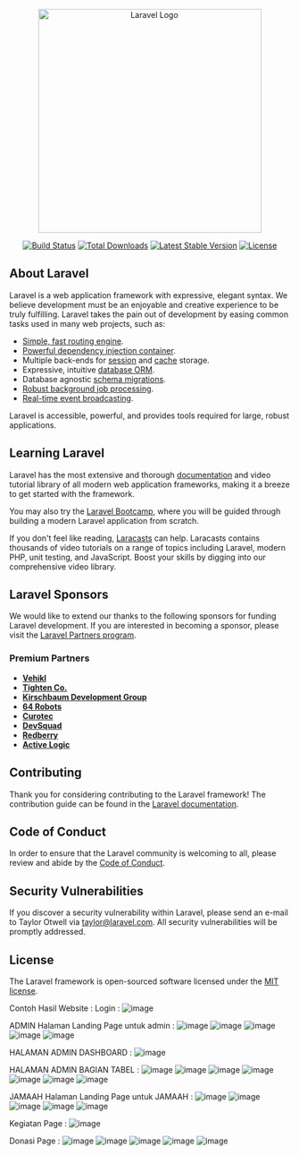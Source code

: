 <p align="center"><a href="https://laravel.com" target="_blank"><img src="https://raw.githubusercontent.com/laravel/art/master/logo-lockup/5%20SVG/2%20CMYK/1%20Full%20Color/laravel-logolockup-cmyk-red.svg" width="400" alt="Laravel Logo"></a></p>

<p align="center">
<a href="https://github.com/laravel/framework/actions"><img src="https://github.com/laravel/framework/workflows/tests/badge.svg" alt="Build Status"></a>
<a href="https://packagist.org/packages/laravel/framework"><img src="https://img.shields.io/packagist/dt/laravel/framework" alt="Total Downloads"></a>
<a href="https://packagist.org/packages/laravel/framework"><img src="https://img.shields.io/packagist/v/laravel/framework" alt="Latest Stable Version"></a>
<a href="https://packagist.org/packages/laravel/framework"><img src="https://img.shields.io/packagist/l/laravel/framework" alt="License"></a>
</p>

## About Laravel

Laravel is a web application framework with expressive, elegant syntax. We believe development must be an enjoyable and creative experience to be truly fulfilling. Laravel takes the pain out of development by easing common tasks used in many web projects, such as:

- [Simple, fast routing engine](https://laravel.com/docs/routing).
- [Powerful dependency injection container](https://laravel.com/docs/container).
- Multiple back-ends for [session](https://laravel.com/docs/session) and [cache](https://laravel.com/docs/cache) storage.
- Expressive, intuitive [database ORM](https://laravel.com/docs/eloquent).
- Database agnostic [schema migrations](https://laravel.com/docs/migrations).
- [Robust background job processing](https://laravel.com/docs/queues).
- [Real-time event broadcasting](https://laravel.com/docs/broadcasting).


Laravel is accessible, powerful, and provides tools required for large, robust applications.

## Learning Laravel

Laravel has the most extensive and thorough [documentation](https://laravel.com/docs) and video tutorial library of all modern web application frameworks, making it a breeze to get started with the framework.

You may also try the [Laravel Bootcamp](https://bootcamp.laravel.com), where you will be guided through building a modern Laravel application from scratch.

If you don't feel like reading, [Laracasts](https://laracasts.com) can help. Laracasts contains thousands of video tutorials on a range of topics including Laravel, modern PHP, unit testing, and JavaScript. Boost your skills by digging into our comprehensive video library.

## Laravel Sponsors

We would like to extend our thanks to the following sponsors for funding Laravel development. If you are interested in becoming a sponsor, please visit the [Laravel Partners program](https://partners.laravel.com).

### Premium Partners

- **[Vehikl](https://vehikl.com)**
- **[Tighten Co.](https://tighten.co)**
- **[Kirschbaum Development Group](https://kirschbaumdevelopment.com)**
- **[64 Robots](https://64robots.com)**
- **[Curotec](https://www.curotec.com/services/technologies/laravel)**
- **[DevSquad](https://devsquad.com/hire-laravel-developers)**
- **[Redberry](https://redberry.international/laravel-development)**
- **[Active Logic](https://activelogic.com)**

## Contributing

Thank you for considering contributing to the Laravel framework! The contribution guide can be found in the [Laravel documentation](https://laravel.com/docs/contributions).

## Code of Conduct

In order to ensure that the Laravel community is welcoming to all, please review and abide by the [Code of Conduct](https://laravel.com/docs/contributions#code-of-conduct).

## Security Vulnerabilities

If you discover a security vulnerability within Laravel, please send an e-mail to Taylor Otwell via [taylor@laravel.com](mailto:taylor@laravel.com). All security vulnerabilities will be promptly addressed.

## License

The Laravel framework is open-sourced software licensed under the [MIT license](https://opensource.org/licenses/MIT).

Contoh Hasil Website :
Login : 
![image](https://github.com/user-attachments/assets/4b055f95-7037-429c-a2e2-6e22ccb42498)

ADMIN
Halaman Landing Page untuk admin : 
![image](https://github.com/user-attachments/assets/01efbbca-17d7-428e-b808-6d7c480fd112)
![image](https://github.com/user-attachments/assets/778b0850-48cb-442a-8843-56d288fc0518)
![image](https://github.com/user-attachments/assets/aabfe28f-456e-4b69-be7b-00ba11504640)
![image](https://github.com/user-attachments/assets/69213fe0-ff47-42cb-be27-15591ce7617c)
![image](https://github.com/user-attachments/assets/67bb6a23-bd14-4ff3-88c6-5d35dbf9f359)

HALAMAN ADMIN DASHBOARD :
![image](https://github.com/user-attachments/assets/3a648ef8-3ec4-4b05-8d76-8844577a138f)

HALAMAN ADMIN BAGIAN TABEL :
![image](https://github.com/user-attachments/assets/5fd1807e-f1e6-48f4-9e01-dc652ac8ae3f)
![image](https://github.com/user-attachments/assets/ea7c5587-6061-456f-a812-ab12fabb6b41)
![image](https://github.com/user-attachments/assets/2858295f-54ed-4459-9756-a1df8f8cc605)
![image](https://github.com/user-attachments/assets/da22ffec-eb91-488c-ba6d-c477e20e9d2c)
![image](https://github.com/user-attachments/assets/d71489ec-379d-4b82-bdeb-63f74d3d4e66)
![image](https://github.com/user-attachments/assets/46c0c2bf-f15c-40c8-96ea-8aa0dfda8d68)
![image](https://github.com/user-attachments/assets/114a9fbd-5643-496c-bf2e-1c87fbf0793e)

JAMAAH 
Halaman Landing Page untuk JAMAAH :
![image](https://github.com/user-attachments/assets/a3336d10-0ded-438f-9977-433b06ef487d)
![image](https://github.com/user-attachments/assets/778b0850-48cb-442a-8843-56d288fc0518)
![image](https://github.com/user-attachments/assets/aabfe28f-456e-4b69-be7b-00ba11504640)
![image](https://github.com/user-attachments/assets/69213fe0-ff47-42cb-be27-15591ce7617c)
![image](https://github.com/user-attachments/assets/67bb6a23-bd14-4ff3-88c6-5d35dbf9f359)

Kegiatan Page : 
![image](https://github.com/user-attachments/assets/bfa0a83f-8149-453e-9b19-f7b4f51eb4dc)

Donasi Page :
![image](https://github.com/user-attachments/assets/3ac75549-c389-43af-b0ed-d821c00346b0)
![image](https://github.com/user-attachments/assets/4935ef13-54e6-4a72-a374-17c4f4884001)
![image](https://github.com/user-attachments/assets/f2e6af26-e236-466b-a9b5-71b2b7fa05e3)
![image](https://github.com/user-attachments/assets/a56d610f-255a-4568-8a7e-9be792111ff1)
![image](https://github.com/user-attachments/assets/d9c73711-76dd-48b5-8ebe-5589d39ceea3)

